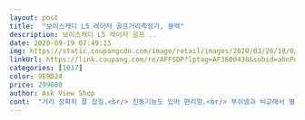 ```yaml
---
layout: post 
title:  "보이스캐디 L5 레이저 골프거리측정기, 블랙" 
description: 보이스캐디 L5 레이저 골프 ..
date: 2020-09-19 07:49:13 
img: https://static.coupangcdn.com/image/retail/images/2020/03/26/18/0/9306ad67-e9b4-419a-91fa-235dd61df60c.jpg 
linkUrl: https://link.coupang.com/re/AFFSDP?lptag=AF3600438&subid=ahnPublicAsk&pageKey=1435961183&itemId=2478658883&vendorItemId=70471991404&traceid=V0-113-37746d9c7131eab6 
categories: [1017] 
color: 9E9D24 
price: 299000 
author: Ask View Shop 
cont:  "거리 장확히 잘 잡힘.<br/> 진동기능도 있어 편리함.<br/> 부쉬넬과 비교해서 별 차이 없음.<br/><br/>보이스캐디 L5 받자마자 필드에서 사용하였습니다.<br/> 거리측정 안정적이고 반응속도 좋고 흔들림없이 아주 만족하였습니다.<br/> 잘 구매하였습니다.<br/><br/>진동알림기능도 있고, 거리측정 처리속도도 아주빠르네요.<br/> 굿입니다<br/>" 
---
```


